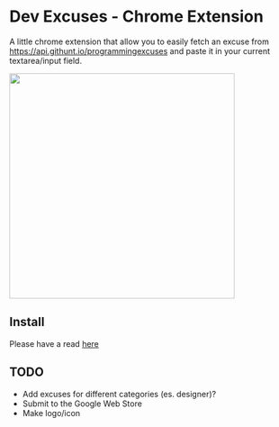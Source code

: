 # Dev Excuses - Chrome Extension
A little chrome extension that allow you to easily fetch an excuse from https://api.githunt.io/programmingexcuses and paste it in your current textarea/input field.  


<img src="http://e26.imgup.net/fix24f5.gif" width="400">

## Install
Please have a read [here](https://developer.chrome.com/extensions/getstarted#unpacked)

## TODO
- Add excuses for different categories (es. designer)?
- Submit to the Google Web Store
- Make logo/icon
